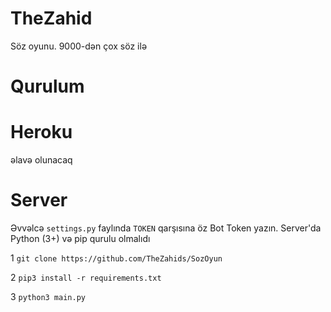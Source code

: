 # TheZahid
Söz oyunu. 9000-dən çox söz ilə

# Qurulum

# Heroku
əlavə olunacaq

# Server

Əvvəlcə `settings.py` faylında `TOKEN` qarşısına öz Bot Token yazın. Server'da Python (3+) və pip qurulu olmalıdı

1
`git clone https://github.com/TheZahids/SozOyun`

2
`pip3 install -r requirements.txt`

3
`python3 main.py`
